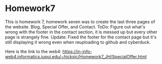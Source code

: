 # Homework7
 
This is homework 7, homework seven was to create the last three pages of the website. Blog, Special Offer, and Contact.
ToDo: Figure out what's wrong with the footer in the contact section, it is messed up but every other page is strangely fine.
Update: Fixed the footer for the contact page but it's still displaying it wrong even when reuploading to github and cyberduck.

Here is the link to the web4:
https://in-info-web4.informatics.iupui.edu/~hicksjc/Homework7_JH/SpecialOffer.html
